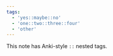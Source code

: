 ```yaml
---
tags:
  - 'yes::maybe::no'
  - 'one::two::three::four'
  - 'other'
---
```


This note has Anki-style `::` nested tags.
